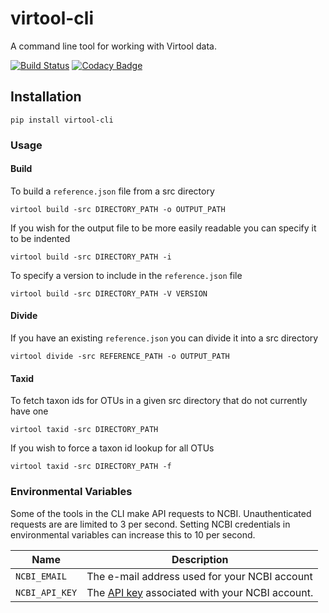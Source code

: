 # virtool-cli

A command line tool for working with Virtool data.

[![Build Status](https://cloud.drone.io/api/badges/virtool/virtool-cli/status.svg)](https://cloud.drone.io/virtool/virtool-cli)
[![Codacy Badge](https://app.codacy.com/project/badge/Grade/f4d6416f3d434c62af89c2ba94f8343a)](https://www.codacy.com/gh/virtool/virtool-cli/dashboard?utm_source=github.com&amp;utm_medium=referral&amp;utm_content=virtool/virtool-cli&amp;utm_campaign=Badge_Grade)

## Installation

```shell script
pip install virtool-cli
```

### Usage
#### Build
To build a `reference.json` file from a src directory

```shell script
virtool build -src DIRECTORY_PATH -o OUTPUT_PATH
```

If you wish for the output file to be more easily readable you can specify it to be indented

```shell script
virtool build -src DIRECTORY_PATH -i
```

To specify a version to include in the `reference.json` file

```shell script
virtool build -src DIRECTORY_PATH -V VERSION
```

#### Divide
If you have an existing `reference.json` you can divide it into a src directory

```shell script
virtool divide -src REFERENCE_PATH -o OUTPUT_PATH
```

#### Taxid
To fetch taxon ids for OTUs in a given src directory that do not currently have one

```shell script
virtool taxid -src DIRECTORY_PATH
```

If you wish to force a taxon id lookup for all OTUs

```shell script
virtool taxid -src DIRECTORY_PATH -f
```

### Environmental Variables
Some of the tools in the CLI make API requests to NCBI. Unauthenticated requests are are limited to 3 per second. Setting NCBI credentials in environmental variables can increase this to 10 per second.

| Name | Description |
|----|---------|
| `NCBI_EMAIL` | The e-mail address used for your NCBI account |
| `NCBI_API_KEY` | The [API key](https://www.ncbi.nlm.nih.gov/account/settings/) associated with your NCBI account. |
